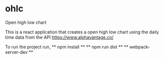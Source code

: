 # ohlc

Open high low chart

This is a react application that creates a open high low chart using the daily time data from the API https://www.alphavantage.co/

To run the project run,
** npm install **
** npm run dist **
** webpack-server-dev **
